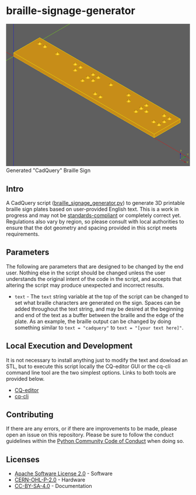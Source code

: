 # braille-signage-generator

![Example Braille Sign With CadQuery Text](images/braille_signage_generator.png)
Generated "CadQuery" Braille Sign

## Intro
A CadQuery script ([braille_signage_generator.py](https://github.com/7B-Things/braille-signage-generator/blob/main/braille_signage_generator.py)) to generate 3D printable braille sign plates based on user-provided English text. This is a work in progress and may not be [standards-compliant](http://www.brailleauthority.org/sizespacingofbraille/index.html) or completely correct yet. Regulations also vary by region, so please consult with local authorities to ensure that the dot geometry and spacing provided in this script meets requirements.

## Parameters

The following are parameters that are designed to be changed by the end user. Nothing else in the script should be changed unless the user understands the original intent of the code in the script, and accepts that altering the script may produce unexpected and incorrect results.

* `text` - The `text` string variable at the top of the script can be changed to set what braille characters are generated on the sign. Spaces can be added throughout the text string, and may be desired at the beginning and end of the text as a buffer between the braille and the edge of the plate. As an example, the braille output can be changed by doing something similar to `text = "cadquery"` to `text = "[your text here]"`.

## Local Execution and Development

It is not necessary to install anything just to modify the text and dowload an STL, but to execute this script locally the CQ-editor GUI or the cq-cli command line tool are the two simplest options. Links to both tools are provided below.

* [CQ-editor](https://github.com/CadQuery/CQ-editor/blob/master/README.md)
* [cq-cli](https://github.com/CadQuery/cq-cli/blob/main/README.md)

## Contributing

If there are any errors, or if there are improvements to be made, please open an issue on this repository. Please be sure to follow the conduct guidelines within the [Python Community Code of Conduct](https://www.python.org/psf/conduct/) when doing so.

## Licenses

* [Apache Software License 2.0](https://www.apache.org/licenses/LICENSE-2.0.html) - Software
* [CERN-OHL-P-2.0](https://ohwr.org/cern_ohl_p_v2.txt) - Hardware
* [CC-BY-SA-4.0](https://creativecommons.org/licenses/by-sa/4.0/) - Documentation
